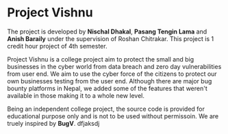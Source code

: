 # Project Vishnu

The project is developed by **Nischal Dhakal**, **Pasang Tengin Lama** and **Anish Baraily** under the supervision of Roshan Chitrakar. This project is 1 credit hour project of 4th semester.


Project Vishnu is a college project aim to protect the small and big businesses in the cyber world from data breach and zero day vulnerabilities from user end. We aim to use the cyber force of the citizens to protect our own businesses testing from the user end. Although there are major bug bounty platforms in Nepal, we added some of the features that weren't available in those making it to a whole new level.


Being an independent college project, the source code is provided for educational purpose only and is not to be used without permissoin. We are truely inspired by **BugV**.
dfjaksdj